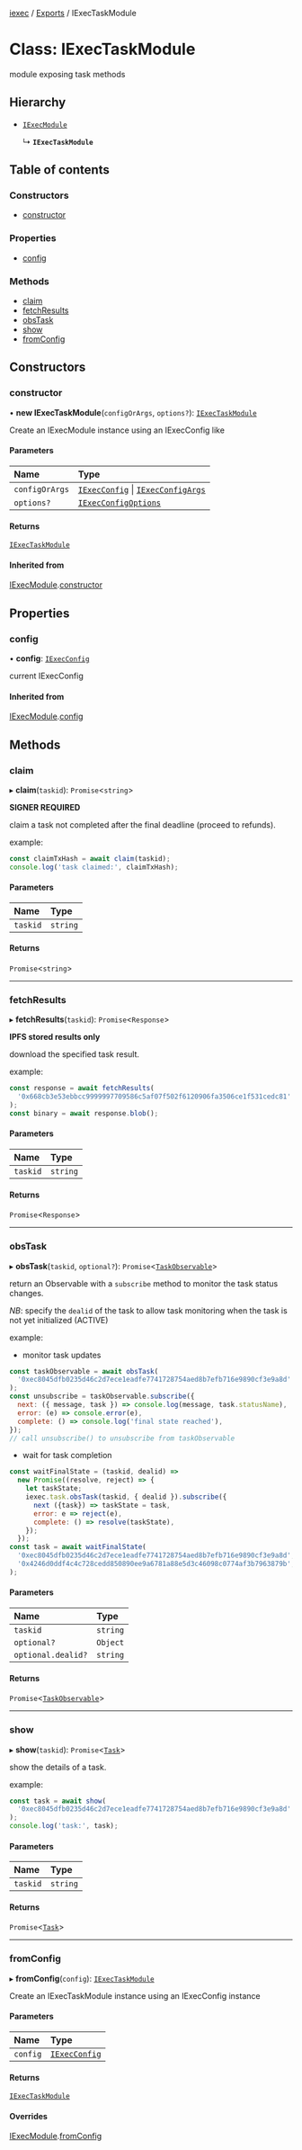 [iexec](../README.md) / [Exports](../modules.md) / IExecTaskModule

# Class: IExecTaskModule

module exposing task methods

## Hierarchy

- [`IExecModule`](IExecModule.md)

  ↳ **`IExecTaskModule`**

## Table of contents

### Constructors

- [constructor](IExecTaskModule.md#constructor)

### Properties

- [config](IExecTaskModule.md#config)

### Methods

- [claim](IExecTaskModule.md#claim)
- [fetchResults](IExecTaskModule.md#fetchresults)
- [obsTask](IExecTaskModule.md#obstask)
- [show](IExecTaskModule.md#show)
- [fromConfig](IExecTaskModule.md#fromconfig)

## Constructors

### constructor

• **new IExecTaskModule**(`configOrArgs`, `options?`): [`IExecTaskModule`](IExecTaskModule.md)

Create an IExecModule instance using an IExecConfig like

#### Parameters

| Name           | Type                                                                                     |
| :------------- | :--------------------------------------------------------------------------------------- |
| `configOrArgs` | [`IExecConfig`](IExecConfig.md) \| [`IExecConfigArgs`](../interfaces/IExecConfigArgs.md) |
| `options?`     | [`IExecConfigOptions`](../interfaces/IExecConfigOptions.md)                              |

#### Returns

[`IExecTaskModule`](IExecTaskModule.md)

#### Inherited from

[IExecModule](IExecModule.md).[constructor](IExecModule.md#constructor)

## Properties

### config

• **config**: [`IExecConfig`](IExecConfig.md)

current IExecConfig

#### Inherited from

[IExecModule](IExecModule.md).[config](IExecModule.md#config)

## Methods

### claim

▸ **claim**(`taskid`): `Promise`<`string`\>

**SIGNER REQUIRED**

claim a task not completed after the final deadline (proceed to refunds).

example:

```js
const claimTxHash = await claim(taskid);
console.log('task claimed:', claimTxHash);
```

#### Parameters

| Name     | Type     |
| :------- | :------- |
| `taskid` | `string` |

#### Returns

`Promise`<`string`\>

---

### fetchResults

▸ **fetchResults**(`taskid`): `Promise`<`Response`\>

**IPFS stored results only**

download the specified task result.

example:

```js
const response = await fetchResults(
  '0x668cb3e53ebbcc9999997709586c5af07f502f6120906fa3506ce1f531cedc81'
);
const binary = await response.blob();
```

#### Parameters

| Name     | Type     |
| :------- | :------- |
| `taskid` | `string` |

#### Returns

`Promise`<`Response`\>

---

### obsTask

▸ **obsTask**(`taskid`, `optional?`): `Promise`<[`TaskObservable`](internal_.TaskObservable.md)\>

return an Observable with a `subscribe` method to monitor the task status changes.

_NB_: specify the `dealid` of the task to allow task monitoring when the task is not yet initialized (ACTIVE)

example:

- monitor task updates

```js
const taskObservable = await obsTask(
  '0xec8045dfb0235d46c2d7ece1eadfe7741728754aed8b7efb716e9890cf3e9a8d'
);
const unsubscribe = taskObservable.subscribe({
  next: ({ message, task }) => console.log(message, task.statusName),
  error: (e) => console.error(e),
  complete: () => console.log('final state reached'),
});
// call unsubscribe() to unsubscribe from taskObservable
```

- wait for task completion

```js
const waitFinalState = (taskid, dealid) =>
  new Promise((resolve, reject) => {
    let taskState;
    iexec.task.obsTask(taskid, { dealid }).subscribe({
      next ({task}) => taskState = task,
      error: e => reject(e),
      complete: () => resolve(taskState),
    });
  });
const task = await waitFinalState(
  '0xec8045dfb0235d46c2d7ece1eadfe7741728754aed8b7efb716e9890cf3e9a8d',
  '0x4246d0ddf4c4c728cedd850890ee9a6781a88e5d3c46098c0774af3b7963879b',
);
```

#### Parameters

| Name               | Type     |
| :----------------- | :------- |
| `taskid`           | `string` |
| `optional?`        | `Object` |
| `optional.dealid?` | `string` |

#### Returns

`Promise`<[`TaskObservable`](internal_.TaskObservable.md)\>

---

### show

▸ **show**(`taskid`): `Promise`<[`Task`](../interfaces/internal_.Task.md)\>

show the details of a task.

example:

```js
const task = await show(
  '0xec8045dfb0235d46c2d7ece1eadfe7741728754aed8b7efb716e9890cf3e9a8d'
);
console.log('task:', task);
```

#### Parameters

| Name     | Type     |
| :------- | :------- |
| `taskid` | `string` |

#### Returns

`Promise`<[`Task`](../interfaces/internal_.Task.md)\>

---

### fromConfig

▸ **fromConfig**(`config`): [`IExecTaskModule`](IExecTaskModule.md)

Create an IExecTaskModule instance using an IExecConfig instance

#### Parameters

| Name     | Type                            |
| :------- | :------------------------------ |
| `config` | [`IExecConfig`](IExecConfig.md) |

#### Returns

[`IExecTaskModule`](IExecTaskModule.md)

#### Overrides

[IExecModule](IExecModule.md).[fromConfig](IExecModule.md#fromconfig)
